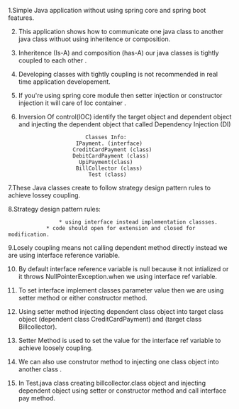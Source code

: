 1.Simple Java application without using spring core and spring boot features.

2. This application shows how to communicate one java class to another java class withuot using inheritence or composition.
 
3. Inheritence (Is-A) and composition (has-A) our java classes is tightly coupled to each other .
  
4. Developing classes with tightly coupling is not recommended in real time application developement.
  
5. If you're using spring core module then setter injection or constructor injection it will care of Ioc container .
 
6. Inversion Of control(IOC) identify the target object and dependent object and injecting the dependent object that called Dependency Injection (DI)

                            Classes Info:
                         IPayment. (interface)
                        CreditCardPayment (class)
                        DebitCardPayment (class)
                          UpiPayment(class)
                         BillCollector (class)
                             Test (class)

7.These Java classes create to follow strategy design pattern rules to achieve lossey coupling.

8.Strategy design pattern rules:

			     	* using interface instead implementation classses.
				* code should open for extension and closed for modification.

9.Losely coupling means not calling dependent method directly instead  we are using interface reference variable.

10. By default interface reference variable is null because it not intialized or it throws NullPointerException.when we using interface ref variable.
  
11. To set interface implement classes parameter value then we are using setter method or either constructor method.
12. Using setter method injecting dependent class object into target class object  (dependent class CreditCardPayment) and (target class Billcollector).
13. Setter Method is used to set the value for the interface ref variable to achieve loosely coupling.
14. We can also use construtor method to injecting one class object into another class .
15. In Test.java class creating billcollector.class object and injecting dependent object using setter or constructor method and call interface pay method.

